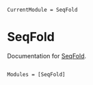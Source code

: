 ```@meta
CurrentModule = SeqFold
```

# SeqFold

Documentation for [SeqFold](https://github.com/phlaster/SeqFold.jl).

```@index
```

```@autodocs
Modules = [SeqFold]
```
